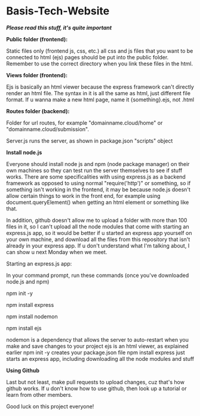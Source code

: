 # Basis-Tech-Website
_**Please read this stuff, it's quite important**_

**Public folder (frontend):**

Static files only (frontend js, css, etc.) all css and js files that you want to be connected to html (ejs) pages should be put into the public folder. Remember to use the correct directory when you link these files in the html.

**Views folder (frontend):**

Ejs is basically an html viewer because the express framework can't directly render an html file. The syntax in it is all the same as html, just different file format. 
If u wanna make a new html page, name it {something}.ejs, not .html

**Routes folder (backend):**

Folder for url routes, for example "domainname.cloud/home" or "domainname.cloud/submission".

Server.js runs the server, as shown in package.json "scripts" object

**Install node.js**

Everyone should install node js and npm (node package manager) on their own machines so they can test run the server themselves to see if stuff works. There are some specificalities with using express.js as a backend framework as opposed to using normal "require('http')" or something, so if something isn't working in the frontend, it may be because node.js doesn't allow certain things to work in the front end, for example using document.queryElement() when getting an html element or something like that.

In addition, github doesn't allow me to upload a folder with more than 100 files in it, so I can't upload all the node modules that come with starting an express.js app, so it would be better if u started an express app yourself on your own machine, and download all the files from this repository that isn't already in your express app. If u don't understand what I'm talking about, I can show u next Monday when we meet.

Starting an express.js app:

In your command prompt, run these commands (once you've downloaded node.js and npm)

npm init -y

npm install express

npm install nodemon

npm install ejs

nodemon is a dependency that allows the server to auto-restart when you make and save changes to your project
ejs is an html viewer, as explained earlier
npm init -y creates your package.json file
npm install express just starts an express app, including downloading all the node modules and stuff

**Using Github**

Last but not least, make pull requests to upload changes, cuz that's how github works. If u don't know how to use github, then look up a tutorial or learn from other members.

Good luck on this project everyone!
